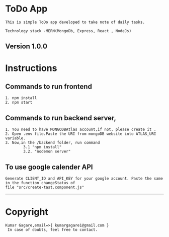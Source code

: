 # ToDo App
    This is simple ToDo app developed to take note of daily tasks.
    
    Technology stack -MERN(MongoDb, Express, React , NodeJs)

**Version 1.0.0**
---
# Instructions 

## Commands to run frontend
    1. npm install
    2. npm start

## Commands to run backend server,

    1. You need to have MONGODBAtlas account,if not, please create it .
    2. Open .env file.Paste the URI from mongoDB website into ATLAS_URI variable.
    3. Now,in the /backend folder, run command
            3.1 "npm install" 
            3.2. "nodemon server"
## To use google calender API
    Generate CLIENT_ID and API_KEY for your google account. Paste the same in the function changeStatus of
    file "src/create-tast.component.js"

---

# Copyright
    Kumar Gagare,email=>{ kumargagare1@gmail.com }
     In case of doubts, feel free to contact.
     